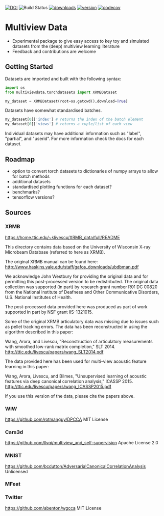 [![DOI](https://zenodo.org/badge/465287085.svg)](https://zenodo.org/badge/latestdoi/465287085)
![Build Status](https://github.com/jameschapman19/multiviewdata/actions/workflows/python-package.yml/badge.svg)
[![downloads](https://img.shields.io/pypi/dm/multiviewdata)](https://pypi.org/project/multiviewdata/)
[![version](https://img.shields.io/pypi/v/multiviewdata)](https://pypi.org/project/multiviewdata/)
[![codecov](https://codecov.io/gh/jameschapman19/multiviewdata/branch/main/graph/badge.svg?token=kRD0CYuXsz)](https://codecov.io/gh/jameschapman19/multiviewdata)

# Multiview Data

* Experimental package to give easy access to key toy and simulated datasets from the (deep) multiview learning literature
* Feedback and contributions are welcome

## Getting Started

Datasets are imported and built with the following syntax:

```python
import os
from multiviewdata.torchdatasets import XRMBDataset

my_dataset = XRMBDataset(root=os.getcwd(),download=True)
```

Datasets have somewhat standardised batches. 

```python
my_dataset[0]['index'] # returns the index of the batch element
my_dataset[0]['views'] # returns a tuple/list of each view
```

Individual datasets may have additional information such as "label", "partial", and "userid".
For more information check the docs for each dataset.

## Roadmap

* option to convert torch datasets to dictionaries of numpy arrays to allow for batch methods
* additional datasets
* standardised plotting functions for each dataset?
* benchmarks?
* tensorflow versions?

## Sources

### XRMB
https://home.ttic.edu/~klivescu/XRMB_data/full/README

This directory contains data based on the University of Wisconsin X-ray Microbeam Database (referred to here as XRMB).

The original XRMB manual can be found here:  http://www.haskins.yale.edu/staff/gafos_downloads/ubdbman.pdf

We acknowledge John Westbury for providing the original data and for permitting this post-processed version to be redistributed.  The original data collection was supported (in part) by research grant number R01 DC 00820 from the National Institute of Deafness and Other Communicative Disorders, U.S. National Institutes of Health.

The post-processed data provided here was produced as part of work supported in part by NSF grant IIS-1321015.

Some of the original XRMB articulatory data was missing due to issues such as pellet tracking errors.  The data has been reconstructed in using the algorithm described in this paper:  

Wang, Arora, and Livescu, "Reconstruction of articulatory measurements with smoothed low-rank matrix completion," SLT 2014.
http://ttic.edu/livescu/papers/wang_SLT2014.pdf

The data provided here has been used for multi-view acoustic feature learning in this paper:

Wang, Arora, Livescu, and Bilmes, "Unsupervised learning of acoustic features via deep canonical correlation analysis," ICASSP 2015.
http://ttic.edu/livescu/papers/wang_ICASSP2015.pdf

If you use this version of the data, please cite the papers above.

### WIW
https://github.com/rotmanguy/DPCCA
MIT License

### Cars3d
https://github.com/llvqi/multiview_and_self-supervision
Apache License 2.0

### MNIST
https://github.com/bcdutton/AdversarialCanonicalCorrelationAnalysis
Unlicensed

### MFeat


### Twitter
https://github.com/abenton/wgcca
MIT License